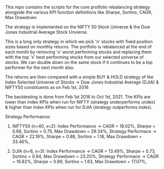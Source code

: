 This repo contains the scripts for the core protfolio rebalancing strategy alongside the various KPI function definitions like Sharpe, Sortino, CAGR, Max Drawdown

The strategy is implemented on the NIFTY 50 Stock Universe & the Dow Jones Industrial Average Stock Unvierse. 

This is a long only strategy in which we pick 'n' stocks with fixed position sizes based on monthly returns.
The portfolio is rebalanced at the end of each month by removing 'x' worst performing stocks and replacing them with the top 'x' best performing stocks from our selected universe of stocks.
We can double down on the same stock if it continues to be a top performer for the next month also.

The returns are then compared with a simple BUY & HOLD strategy of the Index
Selected Universe of Stocks -> Dow Jones Industrial Average (DJIA) & NIFTY50 constituents as on Feb 1st, 2016

The backtesting is done from Feb 1st 2016 to Oct 1st, 2021. The KPIs are lower than index KPIs when run for NIFTY (strategy underperforms undex) 
& higher than index KPIs when run for DJIA (strategy outperforms index).

Strategy Performance:

1) NIFTY50 (n=40, x=2):
Index Performance -> CAGR = 18.02%, Sharpe = 0.66, Sortino = 0.75, Max Drawdown = 29.34%,
Strategy Performace -> CAGR = 22.19%, Sharpe = 0.88, Sortino = 1.16, Max Drawdown = 33.46%,

2) DJIA (n=6, x=3):
Index Performance -> CAGR = 13.49%, Sharpe = 0.73, Sortino = 0.84, Max Drawdown = 23.20%,
Strategy Performace -> CAGR = 16.82%, Sharpe = 0.89, Sortino = 1.63, Max Drawdown = 17.07%,
